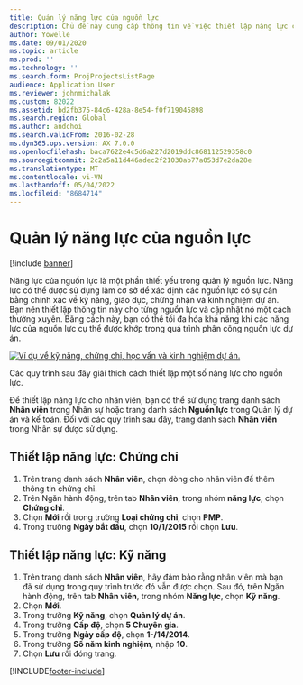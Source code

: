 ```yaml
---
title: Quản lý năng lực của nguồn lực
description: Chủ đề này cung cấp thông tin về việc thiết lập năng lực cho nguồn lực dự án.
author: Yowelle
ms.date: 09/01/2020
ms.topic: article
ms.prod: ''
ms.technology: ''
ms.search.form: ProjProjectsListPage
audience: Application User
ms.reviewer: johnmichalak
ms.custom: 82022
ms.assetid: bd2fb375-84c6-428a-8e54-f0f719045898
ms.search.region: Global
ms.author: andchoi
ms.search.validFrom: 2016-02-28
ms.dyn365.ops.version: AX 7.0.0
ms.openlocfilehash: baca7622e4c5d6a227d2019ddc868112529358c0
ms.sourcegitcommit: 2c2a5a11d446adec2f21030ab77a053d7e2da28e
ms.translationtype: MT
ms.contentlocale: vi-VN
ms.lasthandoff: 05/04/2022
ms.locfileid: "8684714"
---
```

# <a name="manage-resource-competencies"></a>Quản lý năng lực của nguồn lực

[!include [banner](../includes/banner.md)]

Năng lực của nguồn lực là một phần thiết yếu trong quản lý nguồn lực. Năng lực có thể được sử dụng làm cơ sở để xác định các nguồn lực có sự cân bằng chính xác về kỹ năng, giáo dục, chứng nhận và kinh nghiệm dự án. Bạn nên thiết lập thông tin này cho từng nguồn lực và cập nhật nó một cách thường xuyên. Bằng cách này, bạn có thể tối đa hóa khả năng khi các năng lực của nguồn lực cụ thể được khớp trong quá trình phân công nguồn lực dự án.

[![Ví dụ về kỹ năng, chứng chỉ, học vấn và kinh nghiệm dự án.](./media/projectresourcing06-1024x383.jpg)](./media/projectresourcing06.jpg)

Các quy trình sau đây giải thích cách thiết lập một số năng lực cho nguồn lực.

Để thiết lập năng lực cho nhân viên, bạn có thể sử dụng trang danh sách **Nhân viên** trong Nhân sự hoặc trang danh sách **Nguồn lực** trong Quản lý dự án và kế toán. Đối với các quy trình sau đây, trang danh sách **Nhân viên** trong Nhân sự được sử dụng.

## <a name="set-up-competencies-certificates"></a>Thiết lập năng lực: Chứng chỉ

1. Trên trang danh sách **Nhân viên**, chọn dòng cho nhân viên để thêm thông tin chứng chỉ.
2. Trên Ngăn hành động, trên tab **Nhân viên**, trong nhóm **năng lực**, chọn **Chứng chỉ**.
3. Chọn **Mới** rồi trong trường **Loại chứng chỉ**, chọn **PMP**.
4. Trong trường **Ngày bắt đầu**, chọn **10/1/2015** rồi chọn **Lưu**.

## <a name="set-up-competencies-skills"></a>Thiết lập năng lực: Kỹ năng

1. Trên trang danh sách **Nhân viên**, hãy đảm bảo rằng nhân viên mà bạn đã sử dụng trong quy trình trước đó vẫn được chọn. Sau đó, trên Ngăn hành động, trên tab **Nhân viên**, trong nhóm **Năng lực**, chọn **Kỹ năng**.
2. Chọn **Mới**.
3. Trong trường **Kỹ năng**, chọn **Quản lý dự án**.
4. Trong trường **Cấp độ**, chọn **5 Chuyên gia**.
5. Trong trường **Ngày cấp độ**, chọn **1-/14/2014**.
6. Trong trường **Số năm kinh nghiệm**, nhập **10**.
7. Chọn **Lưu** rồi đóng trang.


[!INCLUDE[footer-include](../includes/footer-banner.md)]